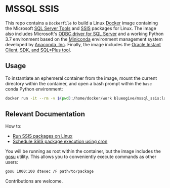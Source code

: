 # MSSQL SSIS

This repo contains a `Dockerfile` to build
a Linux [Docker](https://www.docker.com) image containing the Microsoft
[SQL Server Tools](https://docs.microsoft.com/en-us/sql/linux/sql-server-linux-setup-tools?view=sql-server-linux-2017)
and [SSIS](https://docs.microsoft.com/en-us/sql/linux/sql-server-linux-setup-ssis?view=sql-server-linux-2017)
packages for Linux. The image also includes Microsoft's
[ODBC driver for SQL Server](https://docs.microsoft.com/en-us/sql/connect/odbc/microsoft-odbc-driver-for-sql-server?view=sql-server-linux-2017)
and a working Python 3.7 environment based on the
[Miniconda](https://conda.io/miniconda.html)
environment management system developed by
[Anaconda, Inc](https://www.anaconda.com/). Finally, the image includes the
[Oracle Instant Client, SDK, and SQL*Plus tool](https://www.oracle.com/database/technologies/instant-client/linux-x86-64-downloads.html).


## Usage

To instantiate an ephemeral container from the image, mount the current
directory within the container, and open a bash prompt within the `base` conda
Python environment:

```bash
docker run -it --rm -v $(pwd):/home/docker/work blueogive/mssql_ssis:latest
```

## Relevant Documentation

How to:

* [Run SSIS packages on Linux](https://docs.microsoft.com/en-us/sql/linux/sql-server-linux-migrate-ssis?view=sql-server-linux-2017)
* [Schedule SSIS package execution using cron](https://docs.microsoft.com/en-us/sql/linux/sql-server-linux-schedule-ssis-packages?view=sql-server-linux-2017)

You will be running as root within the container, but the image includes the
[gosu](https://github.com/tianon/gosu) utility. This allows you to conveniently execute commands as other users:

```bash
gosu 1000:100 dtexec /F path/to/package
```

Contributions are welcome.
